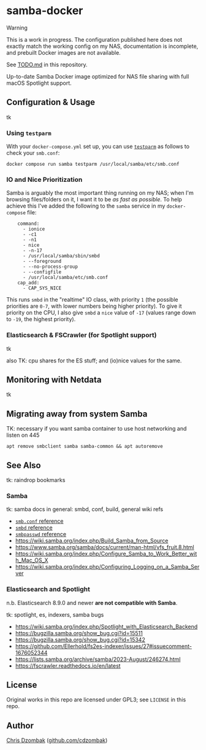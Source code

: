 # samba-docker

> [!WARNING]
> This is a work in progress. The configuration published here does not exactly match the working config on my NAS, documentation is incomplete, and prebuilt Docker images are not available.
>
> See [TODO.md](https://github.com/cdzombak/samba-docker/blob/main/TODO.md) in this repository.

Up-to-date Samba Docker image optimized for NAS file sharing with full macOS Spotlight support.

## Configuration & Usage

tk

### Using `testparm`

With your `docker-compose.yml` set up, you can use [`testparm`](https://www.samba.org/samba/docs/current/man-html/testparm.1.html) as follows to check your `smb.conf`:

```shell
docker compose run samba testparm /usr/local/samba/etc/smb.conf
```

### IO and Nice Prioritization

Samba is arguably the most important thing running on my NAS; when I'm browsing files/folders on it, I want it to be _as fast as possible_. To help achieve this I've added the following to the `samba` service in my `docker-compose` file:

```
    command:
      - ionice
      - -c1
      - -n1
      - nice
      - -n-17
      - /usr/local/samba/sbin/smbd
      - --foreground
      - --no-process-group
      - --configfile
      - /usr/local/samba/etc/smb.conf
    cap_add:
      - CAP_SYS_NICE
```

This runs `smbd` in the "realtime" IO class, with priority `1` (the possible priorities are `0-7`, with lower numbers being higher priority). To give it priority on the CPU, I also give `smbd` a `nice` value of `-17` (values range down to `-19`, the highest priority).

### Elasticsearch & FSCrawler (for Spotlight support)

tk

also TK: cpu shares for the ES stuff; and (io)nice values for the same.

## Monitoring with Netdata

tk

## Migrating away from system Samba

TK: necessary if you want samba container to use host networking and listen on 445

```
apt remove smbclient samba samba-common && apt autoremove
```

## See Also

tk: raindrop bookmarks

### Samba

tk: samba docs in general: smbd, conf, build, general wiki refs

- [`smb.conf` reference](https://www.samba.org/samba/docs/current/man-html/smb.conf.5.html)
- [`smbd` reference](https://www.samba.org/samba/docs/current/man-html/smbd.8.html)
- [`smbpasswd` reference](https://www.samba.org/samba/docs/current/man-html/smbpasswd.8.html)
- https://wiki.samba.org/index.php/Build_Samba_from_Source
- https://www.samba.org/samba/docs/current/man-html/vfs_fruit.8.html
- https://wiki.samba.org/index.php/Configure_Samba_to_Work_Better_with_Mac_OS_X
- https://wiki.samba.org/index.php/Configuring_Logging_on_a_Samba_Server

### Elasticsearch and Spotlight

n.b. Elasticsearch 8.9.0 and newer **are not compatible with Samba**.

tk: spotlight, es,
indexers, samba bugs

- https://wiki.samba.org/index.php/Spotlight_with_Elasticsearch_Backend
- https://bugzilla.samba.org/show_bug.cgi?id=15511
- https://bugzilla.samba.org/show_bug.cgi?id=15342
- https://github.com/Ellerhold/fs2es-indexer/issues/27#issuecomment-1676052344
- https://lists.samba.org/archive/samba/2023-August/246274.html
- https://fscrawler.readthedocs.io/en/latest

## License

Original works in this repo are licensed under GPL3; see `LICENSE` in this repo.

## Author

[Chris Dzombak](https://www.dzombak.com) ([github.com/cdzombak](https://www.github.com/cdzombak))

